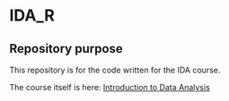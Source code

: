 # IDA_R
## Repository purpose
This repository is for the code written for the IDA course.

The course itself is here:
[Introduction to Data Analysis](https://michael-franke.github.io/intro-data-analysis/)
